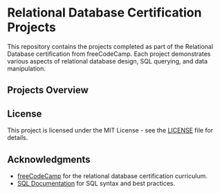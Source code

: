 # Relational Database Certification Projects

This repository contains the projects completed as part of the Relational Database certification from freeCodeCamp. Each project demonstrates various aspects of relational database design, SQL querying, and data manipulation.

## Projects Overview




## License

This project is licensed under the MIT License - see the [LICENSE](../LICENSE) file for details.

## Acknowledgments

- [freeCodeCamp](https://www.freecodecamp.org) for the relational database certification curriculum.
- [SQL Documentation](https://www.postgresql.org/docs/) for SQL syntax and best practices.

